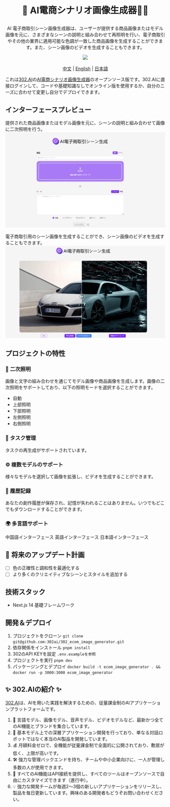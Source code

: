 # <p align="center">🎥 AI電商シナリオ画像生成器🚀✨</p>

<p align="center">AI 電子商取引シーン画像生成器は、ユーザーが提供する商品画像またはモデル画像を元に、さまざまなシーンの説明と組み合わせて再照明を行い、電子商取引やその他の業界に適用可能な色調が一致した商品画像を生成することができます。また、シーン画像のビデオを生成することもできます。</p>

<p align="center"><a href="https://302.ai/tools/word/" target="blank"><img src="https://file.302ai.cn/gpt/imgs/github/302_badge.png" /></a></p >

<p align="center"><a href="README zh.md">中文</a> | <a href="README.md">English</a> | <a href="README_ja.md">日本語</a></p>


これは[302.AI](https://302.ai)の[AI電商シナリオ画像生成器](https://302.ai/tools/ecom1/)のオープンソース版です。302.AIに直接ログインして、コードや基礎知識なしでオンライン版を使用するか、自分のニーズに合わせて変更し自分でデプロイできます。

## インターフェースプレビュー
提供された商品画像またはモデル画像を元に、シーンの説明と組み合わせて画像に二次照明を行う。
![pic-tool](docs/ja/电商场景日1.png)     

電子商取引用のシーン画像を生成することができ、シーン画像のビデオを生成することもできます。
![pic-tool](docs/ja/电商场景日2.png)

## プロジェクトの特性

### 🔆 二次照明
画像と文字の組み合わせを通じてモデル画像や商品画像を生成します。画像の二次照明をサポートしており、以下の照明モードを選択することができます。
- 自動
- 上部照明
- 下部照明
- 左側照明
- 右側照明 
### 🔄 タスク管理
タスクの再生成がサポートされています。
### ⚙️ 複数モデルのサポート
様々なモデルを選択して画像を拡張し、ビデオを生成することができます。
### 📜 履歴記録
あなたの創作履歴が保存され、記憶が失われることはありません。いつでもどこでもダウンロードすることができます。
### 🌍 多言語サポート
中国語インターフェース
英語インターフェース
日本語インターフェース


## 🚩 将来のアップデート計画
- [ ] 色の正確性と調和性を最適化する
- [ ] より多くのクリエイティブなシーンとスタイルを追加する

## 技術スタック
- Next.js 14 基礎フレームワーク

## 開発＆デプロイ

1. プロジェクトをクローン `git clone git@github.com:302ai/302_ecom_image_generator.git`
2. 依存関係をインストール `pnpm install`
3. 302のAPI KEYを設定 `.env.exampleを参照`
4. プロジェクトを実行 `pnpm dev`
5. パッケージングとデプロイ `docker build -t ecom_image_generator . && docker run -p 3000:3000 ecom_image_generator`


## ✨ 302.AIの紹介 ✨

[302.AI](https://302.ai)は、AIを用いた実践を解決するための、従量課金制のAIアプリケーションプラットフォームです。

1. 🧠 言語モデル、画像モデル、音声モデル、ビデオモデルなど、最新かつ全てのAI機能とブランドを集合しています。
2. 🚀 基本モデル上での深層アプリケーション開発を行っており、単なる対話ロボットではなく本当のAI製品を開発しています。
3. 💰 月額料金ゼロで、全機能が従量課金制で全面的に公開されており、敷居が低く、上限が高いです。
4. 🛠 強力な管理バックエンドを持ち、チームや中小企業向けに、一人が管理し多数の人が使用できます。
5. 🔗 すべてのAI機能はAPI接続を提供し、すべてのツールはオープンソースで自由にカスタマイズできます（進行中）。
6. 💡 強力な開発チームが毎週2〜3個の新しいアプリケーションをリリースし、製品を毎日更新しています。興味のある開発者もどうぞお問い合わせください。
